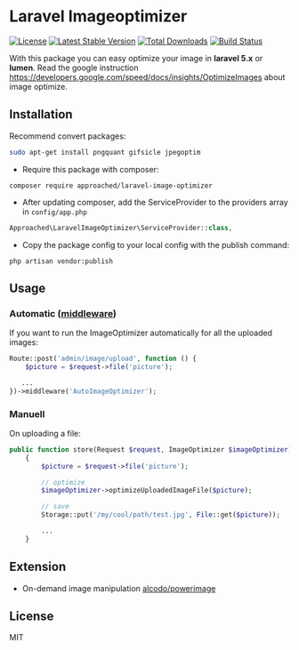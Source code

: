 # Laravel Imageoptimizer

[![License](https://poser.pugx.org/approached/laravel-image-optimizer/license)](https://packagist.org/packages/approached/laravel-image-optimizer)
[![Latest Stable Version](https://poser.pugx.org/approached/laravel-image-optimizer/v/stable)](https://packagist.org/packages/approached/laravel-image-optimizer)
[![Total Downloads](https://poser.pugx.org/approached/laravel-image-optimizer/downloads)](https://packagist.org/packages/approached/laravel-image-optimizer)
[![Build Status](https://travis-ci.org/approached/laravel-image-optimizer.svg)](https://travis-ci.org/approached/laravel-image-optimizer)

With this package you can easy optimize your image in **laravel 5.x** or **lumen**. Read the google instruction https://developers.google.com/speed/docs/insights/OptimizeImages about image optimize.

## Installation

Recommend convert packages:
```bash
sudo apt-get install pngquant gifsicle jpegoptim
```

- Require this package with composer:
```
composer require approached/laravel-image-optimizer
```

- After updating composer, add the ServiceProvider to the providers array in `config/app.php`
```php
Approached\LaravelImageOptimizer\ServiceProvider::class,
```

- Copy the package config to your local config with the publish command:
```
php artisan vendor:publish
```

## Usage

### Automatic ([middleware](https://laravel.com/docs/5.4/middleware))
If you want to run the ImageOptimizer automatically for all the uploaded images:
```php
Route::post('admin/image/upload', function () {
    $picture = $request->file('picture');

   ...
})->middleware('AutoImageOptimizer');
```

### Manuell

On uploading a file:
```php
public function store(Request $request, ImageOptimizer $imageOptimizer)
    {
        $picture = $request->file('picture');

        // optimize
        $imageOptimizer->optimizeUploadedImageFile($picture);

        // save
        Storage::put('/my/cool/path/test.jpg', File::get($picture));

        ...
    }
```

## Extension

- On-demand image manipulation [alcodo/powerimage](https://github.com/alcodo/powerimage)

## License
MIT
